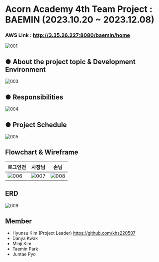 # Acorn Academy 4th Team Project : BAEMIN (2023.10.20 ~ 2023.12.08)

### AWS Link : http://3.35.26.227:8080/baemin/home

![001](https://github.com/khs220507/Acorn-Baemin/assets/129834692/0ea4742e-129c-4af8-8b52-2f1fa67a0349)

## ● About the project topic & Development Environment

![003](https://github.com/khs220507/Acorn-Baemin/assets/129834692/fa7ee03f-9b7b-4419-93f8-a912cd978684)

## ● Responsibilities

![004](https://github.com/khs220507/Acorn-Baemin/assets/129834692/e6a036f1-d81c-43f5-abf5-df7b0169a459)

## ● Project Schedule

![005](https://github.com/khs220507/Acorn-Baemin/assets/129834692/e9946d52-0b8a-4273-af10-108286f16503)

## Flowchart & Wireframe

로그인전 | 사장님 | 손님
------|------|-----
![006](https://github.com/khs220507/Acorn-Baemin/assets/129834692/bc2a9718-7598-49b3-b709-b5b4dfd3e136)|![007](https://github.com/khs220507/Acorn-Baemin/assets/129834692/f73b36be-1d13-45a6-910d-dc669fc209ec)|![008](https://github.com/khs220507/Acorn-Baemin/assets/129834692/a0daddd1-a13c-4988-a9ad-826af5d4bcda)

## ERD

![009](https://github.com/khs220507/Acorn-Baemin/assets/129834692/803263cc-764e-43b0-adc2-95be4a796376)


## Member
- Hyunsu Kim (Project Leader) https://github.com/khs220507
- Danya Kwak
- Minji Kim
- Taemin Park
- Juntae Pyo
